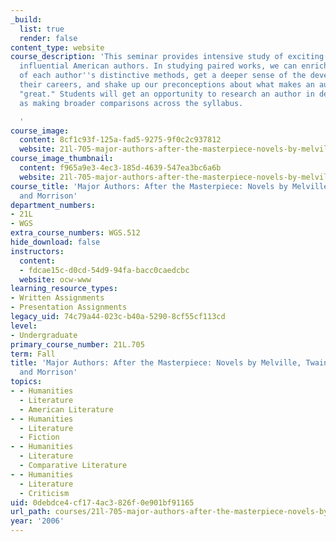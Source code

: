 ```yaml
---
_build:
  list: true
  render: false
content_type: website
course_description: 'This seminar provides intensive study of exciting texts by four
  influential American authors. In studying paired works, we can enrich our sense
  of each author''s distinctive methods, get a deeper sense of the development of
  their careers, and shake up our preconceptions about what makes an author or a work
  "great." Students will get an opportunity to research an author in depth, as well
  as making broader comparisons across the syllabus.

  '
course_image:
  content: 8cf1c93f-125a-fad5-9275-9f0c2c937812
  website: 21l-705-major-authors-after-the-masterpiece-novels-by-melville-twain-faulkner-and-morrison-fall-2006
course_image_thumbnail:
  content: f965a9e3-4ec3-185d-4639-547ea3bc6a6b
  website: 21l-705-major-authors-after-the-masterpiece-novels-by-melville-twain-faulkner-and-morrison-fall-2006
course_title: 'Major Authors: After the Masterpiece: Novels by Melville, Twain, Faulkner,
  and Morrison'
department_numbers:
- 21L
- WGS
extra_course_numbers: WGS.512
hide_download: false
instructors:
  content:
  - fdcae15c-d0cd-54d9-94fa-bacc0caedcbc
  website: ocw-www
learning_resource_types:
- Written Assignments
- Presentation Assignments
legacy_uid: 74c79a44-023c-b40a-5290-8cf55cf113cd
level:
- Undergraduate
primary_course_number: 21L.705
term: Fall
title: 'Major Authors: After the Masterpiece: Novels by Melville, Twain, Faulkner,
  and Morrison'
topics:
- - Humanities
  - Literature
  - American Literature
- - Humanities
  - Literature
  - Fiction
- - Humanities
  - Literature
  - Comparative Literature
- - Humanities
  - Literature
  - Criticism
uid: 0debdce4-cf17-4ac3-826f-0e901bf91165
url_path: courses/21l-705-major-authors-after-the-masterpiece-novels-by-melville-twain-faulkner-and-morrison-fall-2006
year: '2006'
---
```


